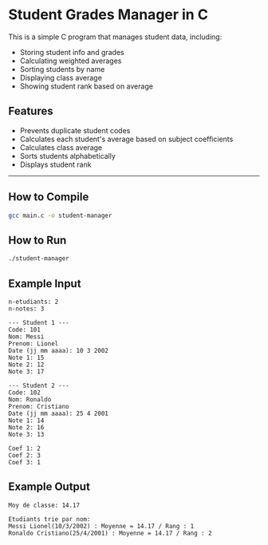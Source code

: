#  Student Grades Manager in C

This is a simple C program that manages student data, including:
- Storing student info and grades
- Calculating weighted averages
- Sorting students by name
- Displaying class average
- Showing student rank based on average

##  Features

- Prevents duplicate student codes
- Calculates each student's average based on subject coefficients
- Calculates class average
- Sorts students alphabetically
- Displays student rank

---

##  How to Compile

```bash
gcc main.c -o student-manager
````

##  How to Run

```bash
./student-manager
```

## Example Input

```
n-etudiants: 2
n-notes: 3

--- Student 1 ---
Code: 101
Nom: Messi 
Prenom: Lionel
Date (jj mm aaaa): 10 3 2002
Note 1: 15
Note 2: 12
Note 3: 17

--- Student 2 ---
Code: 102
Nom: Ronaldo
Prenom: Cristiano
Date (jj mm aaaa): 25 4 2001
Note 1: 14
Note 2: 16
Note 3: 13

Coef 1: 2
Coef 2: 3
Coef 3: 1
```

## Example Output

```
Moy de classe: 14.17

Etudiants trie par nom:
Messi Lionel(10/3/2002) : Moyenne = 14.17 / Rang : 1
Ronaldo Cristiano(25/4/2001) : Moyenne = 14.17 / Rang : 2

```
